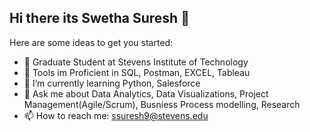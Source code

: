 ## Hi there its Swetha Suresh 👋


Here are some ideas to get you started:

- 🔭  Graduate Student at Stevens Institute of Technology
- 🌱 Tools im Proficient in SQL, Postman, EXCEL, Tableau
- 🌱 I’m currently learning Python, Salesforce
- 💬 Ask me about Data Analytics, Data Visualizations, Project Management(Agile/Scrum), Busniess Process modelling, Research
- 📫 How to reach me: ssuresh9@stevens.edu


